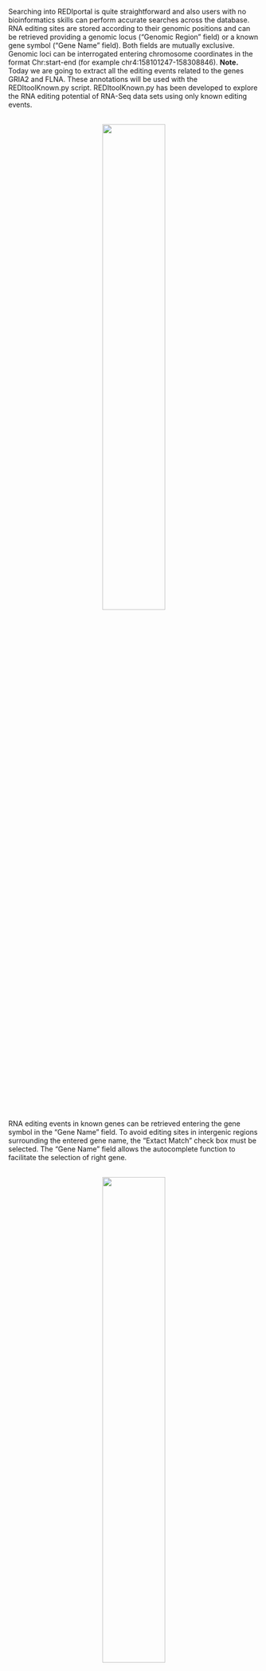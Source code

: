 <p class="text-justify">
Searching into REDIportal is quite straightforward and also users with no bioinformatics skills can perform accurate searches across the database. RNA editing sites are stored according to their genomic positions and can be retrieved providing a genomic locus (“Genomic Region” field) or a known gene symbol (“Gene Name” field). Both fields are mutually exclusive.
Genomic loci can be interrogated entering chromosome coordinates in the format Chr:start-end (for example chr4:158101247-158308846).
<b>Note.</b> Today we are going to extract all the editing events related to the genes GRIA2 and FLNA. These annotations will be used with the REDItoolKnown.py script.
REDItoolKnown.py has been developed to explore the RNA editing potential of RNA-Seq data sets using only known editing events.    
</p>
<br>
<div align="center"><img src="img/sc1.png" width="50%" height="50%"/></div>
<br><br>
<p class="text-justify">
RNA editing events in known genes can be retrieved entering the gene symbol in the “Gene Name” field. To avoid editing sites in intergenic regions surrounding the entered gene name, the “Extact Match” check box must be selected. The “Gene Name” field allows the autocomplete function to facilitate the selection of right gene.
</p>
<br>
<div align="center"><img src="img/sc2.png" width="50%" height="50%"/></div>
<br><br>
<p class="text-justify">
Once the genomic region or gene name has been entered, the search can be refined using additional select menus. The following options are admitted:
</p>

<table class="table table-bordered">
<tr>
<th>Menu</th>
<th>Name</th>
<th>Option</th>
</tr>
<tr>
<td width="30%"><img src="img/sc3.png" width="100%" height="100%"/></td>
<td style='text-align:center' width="20%"><b>Location</b></td>
<td>
<ul>
<li>ALU
<li>NONREP
<li>REP
</ul>
<p class="text-justify">
Location menu allows the selection of RNA editing sites residing in Alu elements (ALU) or repetitive elements non-Alu (REP) or non repetitive regions (NONREP).
</p>
</td>
</tr>
<tr>
<td width="30%"><img src="img/sc4.png" width="100%" height="100%"/></td>
<td style='text-align:center' width="20%"><b>Genic Region</b></td>
<td>
<ul>
<li>5'UTR
<li>3'UTR
<li>Intronic
<li>Intergenic
<li>Exonic
</ul>
<p class="text-justify">
This menu allows the selection of RNA editing sites residing in specific genic regions such as: untranslated regions (UTR) or intronic regions or coding/non-coding exons or intergenic regions.
Reported classification has been carried out by <a href="http://annovar.openbioinformatics.org/en/latest/" target="blank">ANNOVAR</a>.
</p>
</td>
</tr>
<tr>
<td width="30%"><img src="img/sc5.png" width="100%" height="100%"/></td>
<td style='text-align:center' width="20%"><b>AA Change</b></td>
<td>
<ul>
<li>Synonymous
<li>Nonsynonymous
<li>Stop Loss
<li>Unknown
</ul>
<p class="text-justify">
This menu allows the selection of RNA editing sites residing in protein coding regions and affecting codon integrity.
Reported classification has been carried out by <a href="http://annovar.openbioinformatics.org/en/latest/" target="blank">ANNOVAR</a>. 
</p>
</td>
</tr>
<tr>
<td width="30%"><img src="img/sc6.png" width="100%" height="100%"/></td>
<td style='text-align:center' width="20%"><b>Tissue</b></td>
<td>
<ul>
<li>Adipose Tissue
<li>Adrenal Gland
<li>Blood
<li>...
<li>Thyroid
</ul>
<p class="text-justify">
This menu allows the selection of RNA editing sites residing in specific human tissues. More than one tissue can be selected per each search.
Tissue names are according to <a href="http://www.gtexportal.org/home/tissueSummaryPage" target="blank">GTEx</a>. 
</p>
</td>
</tr>
<tr>
<td width="30%"><img src="img/sc7.png" width="100%" height="100%"/></td>
<td style='text-align:center' width="20%"><b>Body Site</b></td>
<td>
<ul>
<li>Brain - Hypothalamus
<li>Brain - Substantia nigra
<li>...
<li>Whole Blood 
</ul>
<p class="text-justify">
This menu allows the selection of RNA editing sites residing in specific human body sites. More than one body site can be selected per each search.
Body site names are according to <a href="http://www.gtexportal.org/home/tissueSummaryPage" target="blank">GTEx</a>. 
</p>
</td>
</tr>
</table>
<p class="text-justify">
A search example can be performed clicking on "Example" button.
All searches, instead, are activated by clicking the "Search" button. The search form can also be reset by clicking the "Clean" button.
</p>
<p class="text-justify">
Once a search has been performed, results will be displayed in a table including the following columns:
</p>
<br>
<div align="center"><img src="img/sc8.png" width="100%" height="100%"/></div>
<br><br>

<table class="table table-bordered">
<tr>
<th width="20%">Column Name</th>
<th>Meaning</th>
</tr>
<tr>
<td><b>Chr</b></td>
<td><p class="text-justify">Chromosome Name</p></td>
</tr>
<tr>
<td><b>Position</b></td>
<td><p class="text-justify">Chromosome Coordinate</p></td>
</tr>
<tr>
<td><b>Ref</b></td>
<td><p class="text-justify">Reference Nucleodite</p></td>
</tr>
<tr>
<td><b>Ed</b></td>
<td><p class="text-justify">Edited Nucleotide</p></td>
</tr>
<tr>
<td><b>Strand</b></td>
<td><p class="text-justify">Strand (+ or -)</p></td>
</tr>
<tr>
<td><b>dbSNP</b></td>
<td><p class="text-justify">a colored flag indicating the presence of a SNP in dbSNP. Only SNPs classified as "genomic" are taken into account. A green flag indicates a match with dnSNP and provides also an external link to NCBI</p>
<div align="center"><img src="img/sc10.png" width="100%" height="100%"/></div>
</td>
<tr>
<td><b>Location</b></td>
<td><p class="text-justify">Location of RNA Editing in repetitive or non-repetitive regions.</p></td>
</tr>
<tr>
<td><b>Repeats</b></td>
<td><p class="text-justify">Class and family of repeat including the RNA editing position.</p></td>
</tr>
<tr>
<td><b>Gene</b></td>
<td><p class="text-justify">Gene Symbol</p></td>
</tr>
<tr>
<td><b>Region</b></td>
<td><p class="text-justify">Genic Region according to ANNOVAR</p></td>
</tr>
<tr>
<td><b>EditedIn</b></td>
<td><p class="text-justify">The number of Samples in which the specific position appears to be edited. It is showed by a progression bar.</p>
<div align="center"><img src="img/sc11.png" width="100%" height="100%"/></div>
</td>
</tr>
<tr>
<td><b>ExFun</b></td>
<td><p class="text-justify">Exonic function limited to synonymous and non-synonymous positions. A colored flag is used to indicate if a site is synonymous (green) or non-synonymous (red). Click on to open a pop-up with details.</p>
<div align="center"><img src="img/sc9.png" width="100%" height="100%"/></div>
</td>
</tr>
<tr>
<td><b>Phast</b></td>
<td><p class="text-justify">PhastCons conservation scores calculated for multiple alignments
of 45 vertebrate genomes to the human genome. It ranges from 0 (no conservation) to 1000 (max conservation). Values derive from UCSC phastCons46way table.</p></td>
</tr>
<tr>
<td><b>KnownIn</b></td>
<td><p class="text-justify">A colored flag indicating the presence of a site in other available database (A: ATLAS, R: RADAR, D: DARNED). Click on R or D to open an external link to RADAR or DARNED databases, respectively.</p></td>
</tr>
</table>

<p class="text-justify">
For each position, REDIportal provides additional info by clicking on blue arrow in the first column.
This will cause the opening of four tabs. The first tab named "Heat-Map" displays an RNA Editing heat-map in which mean editing level per body site is reported.
Mouse over each body site to open a tooltip showing the average editing level.  
</p>
<br>
<div align="center"><img src="img/sc12.png" width="100%" height="100%"/></div>
<br><br>

<p class="text-justify">
The second tab named "Box Plot" displays RNA Editing levels per each body site by means of box plots. Relevant values are available by mousing over each box plot.
</p>
<br>
<div align="center"><img src="img/sc13.png" width="100%" height="100%"/></div>
<br><br>

<p class="text-justify">
The third tab named "Alternative Annotations" displays a table with gene/transcript annotations from RefSeq database and UCSC KnownGene table. 
</p>
<br>
<div align="center"><img src="img/sc14.png" width="100%" height="100%"/></div>
<br><br>

<p class="text-justify">
The last tab named "Editing Details" displays the number of samples, tissues and body sites in which the position appears to be edited.
Clicking on "View Editing Details" button will cause the opening of a new windows with a table including editing levels per each experiment.
</p>
<br>
<div align="center"><img src="img/sc15.png" width="100%" height="100%"/></div>
<br><br>

<p class="text-justify">
The "View Editing Details" button enables the opening of a new windows including relevant editing info described in the table below.
</p>
<br>
<div align="center"><img src="img/sc16.png" width="100%" height="100%"/></div>
<br><br>


<table class="table table-bordered">
<tr>
<th width="20%">Column Name</th>
<th>Meaning</th>
</tr>
<tr>
<td><b>RNAseq Run</b></td>
<td><p class="text-justify">RNAseq Run accession number according to SRA database.</p></td>
</tr>
<tr>
<td><b>WGS Run</b></td>
<td><p class="text-justify">Whole Genome Sequencing Run accession number according to SRA database.</p></td>
</tr>
<tr>
<td><b>Tissue</b></td>
<td><p class="text-justify">Tissue Name according to GTEx project.</p></td>
</tr>
<tr>
<td><b>BodySite</b></td>
<td><p class="text-justify">Body Site Name according to GTEx project.</p></td>
</tr>
<tr>
<td><b>n.As</b></td>
<td><p class="text-justify">Number of RNAseq reads supporting Adenosine</p></td>
</tr>
<tr>
<td><b>n.Gs</b></td>
<td><p class="text-justify">Number of RNAseq reads supporting Guanosine</p></td>
</tr>
<tr>
<td><b>EditingFreq</b></td>
<td><p class="text-justify">RNA Editing Frequecy</p></td>
</tr>
<tr>
<td><b>gCoverage</b></td>
<td><p class="text-justify">Number of supporting genomic reads</p></td>
</tr>
<tr>
<td><b>gFreq</b></td>
<td><p class="text-justify">Max Frequency of AG change at genomic level.</p></td>
</tr>
</table>

<p class="text-justify">
Individual run or tissue or bosy sites can be selected by using the "Select" button below each column.
Numerical columns can be sorted by clicking on each column title.
</p>
<br>
<div align="center"><img src="img/sc17.png" width="100%" height="100%"/></div>
<br><br>

<p class="text-justify">
Result table can be downloaded and exported in Excel or PDF format for further analyses. 
</p>
<br>
<div align="center"><img src="img/sc18.png" width="100%" height="100%"/></div>
<br><br>

<p class="text-justify">
Result table can also be filtered by clicking on the "Filter Editing Levels" button. 
This will cause the opening of a pop-up in which the user can insert numeric values to filter RNA editing levels as well as reads supporting adenosines or guanosines. 
</p>
<br>
<div align="center"><img src="img/sc19.png" width="100%" height="100%"/></div>
<br><br>

<p class="text-justify">
Specific columns of result table can be hided by clicking on "Column visibility" button. 
</p>
<br>
<div align="center"><img src="img/sc20.png" width="100%" height="100%"/></div>
<br><br>

<p class="text-justify">
Users can increase the number of visible rows by using the "Show" button. 
</p>
<br>
<div align="center"><img src="img/sc21.png" width="100%" height="100%"/></div>
<br><br>

<p class="text-justify">
Also in the main result table, specific columns can be hided by clicking on "Column visibility" button.
</p>
<br>
<div align="center"><img src="img/sc22.png" width="100%" height="100%"/></div>
<br><br>

<p class="text-justify">
Search results can be downloaded using the "Download" button. This will cause the opening of a pop-up in which users can select columns to download.
</p>
<br>
<div align="center"><img src="img/sc23.png" width="100%" height="100%"/></div>
<br><br>

<p class="text-justify">
Columns of each result table can be exchanged or moved in order to customize the aspect and column order. 
</p>
<br>
<div align="center"><img src="img/sc24.png" width="100%" height="100%"/></div>
<br><br>

<p class="text-justify">
Columns with gray arrows are sortable in ascending or descending order. 
</p>
<br>
<div align="center"><img src="img/sc25.png" width="100%" height="100%"/></div>
<br><br>


<hr>
<h4 id="S4">Search RNAseq samples in REDIportal</h4>
<p class="text-justify">
REDIportal allows also RNA editing searches at sample level. Users can browse RNA editing statistics detected in each RNAseq experiment by selecting the “Search Sample” page from the main menu and providing specific options. Indeed, users can interrogate the database introducing the name of a sample in the “Sample name” form using the run accession number provided by SRA (or dbGAP or GTEx) (for example SRR1069188) or can select samples by source (GTEx) or status (normal, tumor) or data type (bulk tissue or single cell) or tissue or body site. In addition, samples can be selected according to the expression of ADAR genes or Alu Editing index values.
</p>
<br>
<div align="center"><img src="img/sm1.png" width="50%" height="50%"/></div>
<br><br>
<p class="text-justify">
Once a search has been performed, results will be displayed in a table including the following columns:
</p>
<br>
<div align="center"><img src="img/sm2.png" width="100%" height="100%"/></div>
<br><br>

<table class="table table-bordered">
<tr>
<th width="20%">Column Name</th><th>Meaning</th></tr>
<tr>
<td><b>Sample</b></td>
<td><p class="text-justify">Sample Name (RNAseq accession number)</p></td>
</tr>
<tr>
<td><b>WGS/WES</b></td>
<td><p class="text-justify">WGS/WES Name (DNAseq accession number) from the same individual, if available</p></td>
</tr>
<tr>
<td><b>Source</b></td>
<td><p class="text-justify">Project source name</p></td>
</tr>
<tr>
<td><b>Organism</b></td>
<td><p class="text-justify">Organism name</p></td>
</tr>
<tr>
<td><b>Events</b></td>
<td><p class="text-justify">Number of RNA editing events detected in the sample</p></td>
</tr>
<td><b>Hyper</b></td>
<td><p class="text-justify">Number of hyper-edited events detected in the sample</p></td>
</tr>
<tr>
<td><b>Body Site</b></td>
<td><p class="text-justify">Name of the body site</p></td>
</tr>
<tr>
<td><b>Status</b></td>
<td><p class="text-justify">Disease Status</p></td>
</tr>
<tr>
<td><b>Type</b></td>
<td><p class="text-justify">Tissue type: bulk or single cell</p></td>
</tr>
<tr>
<td><b>AEI</b></td>
<td><p class="text-justify">Alu Editing Index</p>
</td>
</tr>
<tr>
<td><b>REI</b></td>
<td><p class="text-justify">Recoding Editing Index</p>
</td>
</tr>
<tr>
<td><b>ADAR</b></td>
<td><p class="text-justify">Expression of ADAR gene (in TPM)</p></td>
</tr>
<tr>
<td><b>ADARB1</b></td>
<td><p class="text-justify">Expression of ADARB1 gene (in TPM)</p></td>
</tr>
<tr>
<td><b>ADARB2</b></td>
<td><p class="text-justify">Expression of ADARB2 gene (in TPM)</p></td>
</tr>
</table>
<p class="text-justify">
For each sample, REDIportal provides additional info by clicking on blue arrow in the first column.
This will cause the opening of five tabs.
</p>
<br>
<table class="table table-bordered">
<tr><th width="20%">Tab name</th><th>Content</th></tr>

<tr><th width="20%">Genomics Facts</th>
<th><p class="text-justify">Main statistics about the genomics location of detected RNA editing events</p>
<div align="center"><img src="img/sm3.png" width="100%" height="100%"/></div>
</th></tr>

<tr><th width="20%">Base Distribution</th>
<th><p class="text-justify">It shows the distribution of detected variants by our HPC REDItools pipeline</p>
<div align="center"><img src="img/sm4.png" width="100%" height="100%"/></div>
</th></tr>

<tr><th width="20%">RNA Editing Indices</th>
<th><p class="text-justify">Box plots of AEI and REI indices for the specific body site. Details of recoding events per sample are available by clicking on the "REI details"</p>
<div align="center"><img src="img/sm5.png" width="100%" height="100%"/></div>
</th></tr>

<tr><th width="20%">RNA Editing Levels</th>
<th><p class="text-justify">Distribution of RNA editing levels from detected sites</p>
<div align="center"><img src="img/sm6.png" width="100%" height="100%"/></div>
</th></tr>

<tr><th width="20%">Transcriptome Coverage</th>
<th><p class="text-justify">Fraction of edited genes over the entire annotation. Details for each edited gene per sample are available by clicking on the "Gene details"</p>
<div align="center"><img src="img/sm7.png" width="100%" height="100%"/></div>
</th></tr>
</table>
<hr>
<h4 id="S5">Browse RNA Editing sites per gene locus</h4>
<p class="text-justify">
RNA editing events stored in REDIportal are also visible in their genic context through our novel Gene View functionality.
Users can explore known events per gene by selecting the "Gene View" page from the Search Menu and provide the name of the favourite gene (according to available organisms and genome assemblies).
</p>
<div align="center"><img src="img/sm8.png" width="50%" height="50%"/></div>
<p class="text-justify">
Once a gene has been selected, the user will be able to see the structure of the gene locus organised in transcripts and a panel containing all known editing events for the specific locus. Users can also zoom on specific gene locations.
</p>
<div align="center"><img src="img/sm9.png" width="100%" height="100%"/></div>
<hr>
<br>
<h4 id="S2">Browse RNA Editing sites in JBrowse</h4>
<p class="text-justify">
All RNA editing events stored in REDIportal are visible in their genomic context through <a href="http://jbrowse.org/" target="blank">JBrowse</a>, a fast genome browser based on JavaScript and HTML5. It is embedded in REDIportal by default, allowing the browsing of basic tracks such as individual RNA editing sites, SNPs, RefSeq gene annotations, Alu elements and LINEs.
</p>
<br>
<div align="center"><img src="img/img1.png" width="50%" height="50%"/></div>
<br><br>
<p class="text-justify">
Genomic intervals can be inspected entering chromosome coordinates in the JBrowse search box (inside the red ovale below) using the format Chr:start..end or Chr:start-end (for example chr4:158101247..158308846). Commas can be used as thousands separators (like in UCSC) in the start and stop nucleotide position numbers but they are not required.
</p>
<br>
<div align="center"><img src="img/img2.png" width="50%" height="50%"/></div>
<br><br>
<p class="text-justify">
Alternatively, the JBrowse search box accepts gene symbols and allows the autocomplete function to easily suggest gene names during the typing (an example is shown in the red circle below).
</p>
<br>
<div align="center"><img src="img/img3.png" width="50%" height="50%"/></div>
<br><br>
<p class="text-justify">
If the gene symbol is present in multiple JBrowse tracks implemented in REDIportal, a dialog window will be opened allowing the selection of the correct track.
In the example below, GRIA1 gene is in both Gencode Basic V19 track and RefSeq track. The dialog window will allow the selection of needed track using "Go" buttons.  
</p>
<br>
<div align="center"><img src="img/img4.png" width="50%" height="50%"/></div>
<br><br>
<p class="text-justify">
Navigation buttons are located to the left of the search box in the consolidated header region. 
The arrow buttons move the view about the distance of one screen left or right.
The larger zoom buttons zoom in or out about twice as far as the smaller buttons.
</p>
<br>
<div align="center"><img src="img/img5.png" width="50%" height="50%"/></div>
<br><br>
<p class="text-justify">
In addition to these buttons, JBrowse supports click and drag selection of regions in both the chromosome-level and detail-level position bars.
</p>
<br>
<div align="center"><img src="img/img6.png" width="50%" height="50%"/></div>
<br><br>
<p class="text-justify">
Each JBrowse data track has a context-specific menu, hidden by default. The down arrow on the title bar of the track allows the visualization of the following options:
</p>
<ul>
<li><p class="text-justify"> <b>About this track</b>: provides some additional information about a particular track such as the track type, category and legend.</p>
<li><p class="text-justify"> <b>Pin to top</b>: causes that track to always be displayed directly beneath the header area at the top of the browser window. </p>
<li><p class="text-justify"> <b>Edit Config</b>: allows the user to directly edit the configuration script for a particular track, even though it is not recommended for most users.</p>
<li><p class="text-justify"> <b>Delete track</b>: turns off individual tracks. </p>
<li><p class="text-justify"> <b>Save Track Data</b>: allows the viewing and saving of track data in gff3, bed or sequin format. Reference sequences can be exported in fasta format.</p>
<li><p class="text-justify"> <b>Display mode</b>: enables three display modes 1) "Normal" view, 2) "Compact" with reduced height of each object in the track and 3) "Collapse" (default for RNA editing and SNP tracks) moves all objects to a single line on the track.</p>
<li><p class="text-justify"> <b>Show labels</b>: displays labels when the view is zoomed in sufficiently. "Show labels" box is turned off by default in RNA editing and SNP tracks.</p>
</ul>
<br>
<div align="center"><img src="img/img7.png" width="50%" height="50%"/></div>
<br><br>
<p class="text-justify">
Details of each track can be explored by clicking on each annotation, since it will cause the opening of a specific pop-up window. 
In addition, left-clicks on features will open an embedded popup window showing further options:
</p>
<ul>
<li><p class="text-justify"> <b>Zoom</b>: allows the zoom on the specific feature;</p>
<li><p class="text-justify"> <b>Highlight</b>: enables the highlighting of a feature (this behaviour can be disabled clicking the highlight button on navigation bar);</p>
<li><p class="text-justify"> <b>Link</b> to a specific web page to recover additional info. In case of gene annotations, they are linked to GeneCards database. SNPs are connected to NCBI dbSNP while RNA editing sites are linked to REDIportal details including info about edited tissues, body sites and samples with correlated frequencies values.</p>
<li><p class="text-justify"> <b>View details</b>: features with no specific links have a “View details“ option to open a pop-up window as above.</p>
</ul>
<br>
<div align="center"><img src="img/img8.png" width="50%" height="50%"/></div>
<br><br>
<p class="text-justify">
JBrowse embedded in REDIportal includes also further tracks, available as a list in the left side bar, visible only in the full-screen modality. Such full-screen view can be enabled clicking the “Full-screen view” link in the upper right corner.
</p>
<br>
<div align="center"><img src="img/img9.png" width="50%" height="50%"/></div>
<br><br><br>
<div align="center"><img src="img/img10.png" width="50%" height="50%"/></div>
<br><br>
<hr>
<h4 id="S3">Search Cell Lines in the CLAIRE (Cell Line A-to-I Rna Editing) database</h4>
<p class="text-justify">
Users can now perform searches across the CLAIRE database (Cell Line A-to-I Rna Editing) enabling the identification of cell lines
suitable for investigating specific RNA editing sites.
Cell lines can be retrieved according to the AEI (Alu Editing Index) and the expression levels of ADAR and ADARB1 genes.
</p>
<br>
<div align="center"><img src="img/img11.png" width="50%" height="50%"/></div>
<br><br>

<p class="text-justify">
Up to 5 target sites (in hg19 coordinates) can be selected.
</p>
<br>
<div align="center"><img src="img/img12.png" width="50%" height="50%"/></div>
<br><br>


<p class="text-justify">
For each site, specific search parameters can be tuned such as the expression of the target gene, the coverage depth (number of reads supporting the site) and the RNA editing level.
</p>
<br>
<div align="center"><img src="img/img13.png" width="50%" height="50%"/></div>
<br><br>

<p class="text-justify">
Once a search has been performed, results will be displayed in a table including the following columns:
</p>
<br>
<div align="center"><img src="img/img14.png" width="100%" height="100%"/></div>
<br><br>
<table class="table table-bordered">
<tr>
<th width="20%">Column Name</th>
<th>Meaning</th>
</tr>
<tr>
<td><b>Cell Line</b></td>
<td><p class="text-justify">Cell Line name</p></td>
</tr>
<tr>
<td><b>Sample</b></td>
<td><p class="text-justify">Sample name</p></td>
</tr>
<tr>
<td><b>AEI</b></td>
<td><p class="text-justify">Alu Editing Index</p></td>
</tr>
<tr>
<td><b>ADAR expr</b></td>
<td><p class="text-justify">ADAR expression (TPM)</p></td>
</tr>
<tr>
<td><b>ADARB1 expr</b></td>
<td><p class="text-justify">ADARB1 expression (TPM)</p></td>
</tr>
<tr>
<td><b>Tissue</b></td>
<td><p class="text-justify">Human tissue of origin</p></td>
</tr>
</table>

<p class="text-justify">
Cell lines or samples or tissues can be selected by using the "Select" button below each column and all columns can be sorted (in ascending or descending order) by clicking on each column title.
Results can be downloaded and exported in Excel or PDF format for further analyses.<br>
For each cell line, additional info are provided in tabular format by clicking on blue arrow in the first column. They include the expression of the target gene (in TPM), the coverage depth (number of reads) of the specific target site and its editing level.
</p>
<br>
<div align="center"><img src="img/img15.png" width="100%" height="100%"/></div>
<br><br>
<br><br>
    </div>
    <div class="col-sm-2 sidenav">

